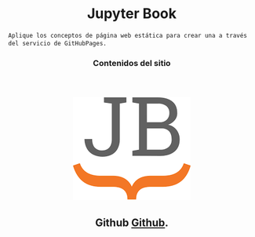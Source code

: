 # <center>Jupyter Book <center>

```{note}
Aplique los conceptos de página web estática para crear una a través del servicio de GitHubPages.
```
### <center>  Contenidos del sitio  <center> 
## <center> 
```{tableofcontents}
```  
## <center> 

## <center> ![Modelo_Proceso.png](jb.png) <center>

## <center> Github [Github](https://github.com/fredysanchez/milibro). <center>
